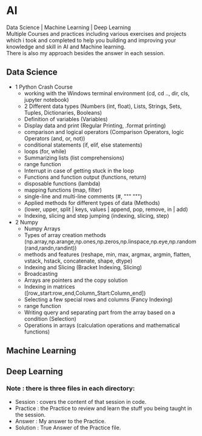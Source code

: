 # AI
Data Science | Machine Learning | Deep Learning <br>
Multiple Courses and practices including various exercises and projects which i took and completed to help you building and improving your knowledge and skill in AI and Machine learning.<br>
There is also my approach besides the answer in each session.<br> 
## Data Science
- 1 Python Crash Course
    * working with the Windows terminal environment (cd, cd .., dir, cls, jupyter notebook)<br>
    * 2 Different data types (Numbers (int, float), Lists, Strings, Sets, Tuples, Dictionaries, Booleans)<br>
    * Definition of variables (Variables)<br>
    * Display data and print (Regular Printing, .format printing)<br>
    * comparison and logical operators (Comparison Operators, logic Operators (and, or, not))<br>
    * conditional statements (if, elif, else statements)<br>
    * loops (for, while)<br>
    * Summarizing lists (list comprehensions)<br>
    * range function<br>
    * Interrupt in case of getting stuck in the loop<br>
    * Functions and function output (functions, return)<br>
    * disposable functions (lambda)<br>
    * mapping functions (map, filter)<br>
    * single-line and multi-line comments (#, """ """)<br>
    * Applied methods for different types of data (Methods)<br>
    * (lower, upper, split | keys, values ​​| append, pop, remove, in | add)<br>
    * Indexing, slicing and step jumping (indexing, slicing, step)<br>
- 2  Numpy
   * Numpy Arrays
   * Types of array creation methods (np.array,np.arange,np.ones,np.zeros,np.linspace,np.eye,np.random(rand,randn,randint))
   * methods and features (reshape, min, max, argmax, argmin, flatten, vstack, hstack, concatenate, shape, dtype)
   * Indexing and Slicing (Bracket Indexing, Slicing)
   * Broadcasting
   * Arrays are pointers and the copy solution
   * Indexing in matrices ([row_start:row_end,Column_Start:Column_end])
   * Selecting a few special rows and columns (Fancy Indexing)
   * range function
   * Writing query and separating part from the array based on a condition (Selection)
   * Operations in arrays (calculation operations and mathematical functions)
## Machine Learning
## Deep Learning


### Note : there is three files in each directory:
- Session : covers the content of that session in code.
- Practice : the Practice to review and learn the stuff you being taught in the session.
- Answer : My answer to the Practice.
- Solution : True Answer of the Practice file.
